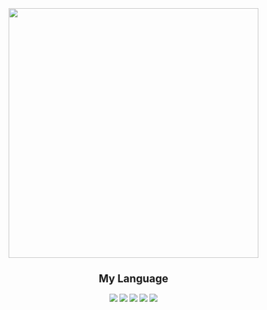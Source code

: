 <div align="center">
  <img src="https://cdn.discordapp.com/attachments/1045936062561788025/1114968824123502614/8af3c9e9c1e8d554.png" width="500px" height="500px" />
</div>

<div align="center">
  <h2>My Language</h2>
</div>
 
<div align="center">
  <img src="https://img.shields.io/badge/Python-3776AB?style=flat&logo=Python&logoColor=white" />
  <img src="https://img.shields.io/badge/Lua-2C2D72?style=flat&logo=Lua&logoColor=white" />
  <img src="https://img.shields.io/badge/JavaScript-F7DF1E?style=flat&logo=JavaScript&logoColor=white" />
  <img src="https://img.shields.io/badge/HTML-E34F26?style=flat&logo=HTML5&logoColor=white" />
  <img src="https://img.shields.io/badge/CSS-1572B6?style=flat&logo=CSS3&logoColor=white" />
</div>
